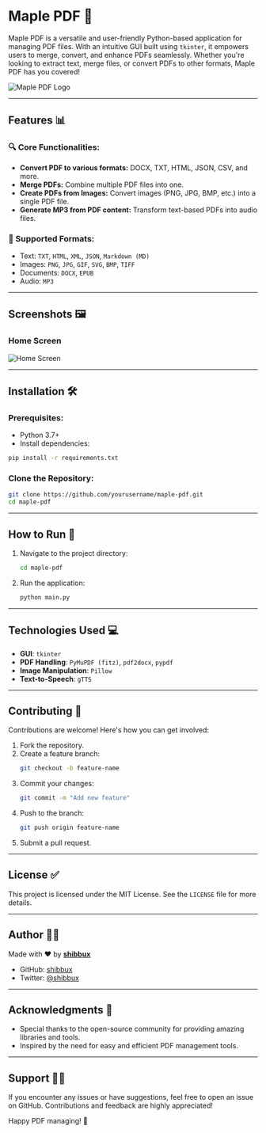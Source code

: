 # Maple PDF 🍁

Maple PDF is a versatile and user-friendly Python-based application for managing PDF files. With an intuitive GUI built using `tkinter`, it empowers users to merge, convert, and enhance PDFs seamlessly. Whether you're looking to extract text, merge files, or convert PDFs to other formats, Maple PDF has you covered!

![Maple PDF Logo](https://i.imgur.com/J1CgVPT.png)

---

## Features 📊

### 🔍 Core Functionalities:
- **Convert PDF to various formats:** DOCX, TXT, HTML, JSON, CSV, and more.
- **Merge PDFs:** Combine multiple PDF files into one.
- **Create PDFs from Images:** Convert images (PNG, JPG, BMP, etc.) into a single PDF file.
- **Generate MP3 from PDF content:** Transform text-based PDFs into audio files.

### 🔄 Supported Formats:
- Text: `TXT`, `HTML`, `XML`, `JSON`, `Markdown (MD)`
- Images: `PNG`, `JPG`, `GIF`, `SVG`, `BMP`, `TIFF`
- Documents: `DOCX`, `EPUB`
- Audio: `MP3`

---

## Screenshots 🖼️

### Home Screen
![Home Screen](https://i.imgur.com/h6j46rA.png)

---

## Installation 🛠️

### Prerequisites:
- Python 3.7+
- Install dependencies:

```bash
pip install -r requirements.txt
```

### Clone the Repository:
```bash
git clone https://github.com/yourusername/maple-pdf.git
cd maple-pdf
```

---

## How to Run 🚀

1. Navigate to the project directory:
   ```bash
   cd maple-pdf
   ```
2. Run the application:
   ```bash
   python main.py
   ```

---

## Technologies Used 💻

- **GUI**: `tkinter`
- **PDF Handling**: `PyMuPDF (fitz)`, `pdf2docx`, `pypdf`
- **Image Manipulation**: `Pillow`
- **Text-to-Speech**: `gTTS`

---

## Contributing 🤝

Contributions are welcome! Here's how you can get involved:

1. Fork the repository.
2. Create a feature branch:
   ```bash
   git checkout -b feature-name
   ```
3. Commit your changes:
   ```bash
   git commit -m "Add new feature"
   ```
4. Push to the branch:
   ```bash
   git push origin feature-name
   ```
5. Submit a pull request.

---

## License ✅

This project is licensed under the MIT License. See the `LICENSE` file for more details.

---

## Author 👨‍🔧

Made with ❤️ by **[shibbux](https://github.com/shibbux)**

- GitHub: [shibbux](https://github.com/shibbux)
- Twitter: [@shibbux](https://twitter.com/shibbux)

---

## Acknowledgments 🙏

- Special thanks to the open-source community for providing amazing libraries and tools.
- Inspired by the need for easy and efficient PDF management tools.

---

## Support 🙋‍♂️

If you encounter any issues or have suggestions, feel free to open an issue on GitHub. Contributions and feedback are highly appreciated!

Happy PDF managing! 🌈

